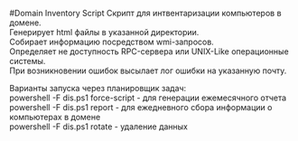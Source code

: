 #Domain Inventory Script
Скрипт для интвентаризации компьютеров в домене.  
Генерирует html файлы в указанной директории.  
Собирает информацию посредством wmi-запросов.  
Определяет не доступность RPC-сервера или UNIX-Like операционные системы.  
При возникновении ошибок высылает лог ошибки на указанную почту.  

Варианты запуска через планировщик задач:  
powershell -F dis.ps1 force-script - для генерации ежемесячного отчета  
powershell -F dis.ps1 report - для ежедневного сбора информации о компьютерах в домене  
powershell -F dis.ps1 rotate - удаление данных
